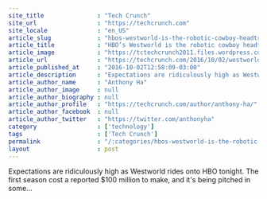```yaml
---
site_title               : "Tech Crunch"
site_url                 : "https://techcrunch.com"
site_locale              : "en_US"
article_slug             : "hbos-westworld-is-the-robotic-cowboy-headtrip-that-you-didnt-know-you-were-waiting-for"
article_title            : "HBO’s Westworld is the robotic cowboy headtrip that you didn’t know you were waiting for"
article_image            : "https://tctechcrunch2011.files.wordpress.com/2016/10/westworld.jpg?w=764&h=400&crop=1"
article_url              : "https://techcrunch.com/2016/10/02/westworld-review/"
article_published_at     : "2016-10-02T12:58:09-03:00"
article_description      : "Expectations are ridiculously high as Westworld rides onto HBO tonight. The first season cost a reported $100 million to make, and it's being pitched in some..."
article_author_name      : "Anthony Ha"
article_author_image     : null
article_author_biography : null
article_author_profile   : "https://techcrunch.com/author/anthony-ha/"
article_author_facebook  : null
article_author_twitter   : "https://twitter.com/anthonyha"
category                 : ['technology']
tags                     : ['Tech Crunch']
permalink                : "/:categories/hbos-westworld-is-the-robotic-cowboy-headtrip-that-you-didnt-know-you-were-waiting-for/"
layout                   : post
---
```


Expectations are ridiculously high as Westworld rides onto HBO tonight. The first season cost a reported $100 million to make, and it's being pitched in some...
